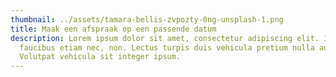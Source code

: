 ```yaml
---
thumbnail: ../assets/tamara-bellis-zvpozty-0ng-unsplash-1.png
title: Maak een afspraak op een passende datum
description: Lorem ipsum dolor sit amet, consectetur adipiscing elit. In odio
  faucibus etiam nec, non. Lectus turpis duis vehicula pretium nulla auctor.
  Volutpat vehicula sit integer ipsum.
---
```

